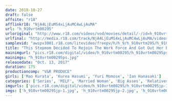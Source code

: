 ```yaml
---
date: 2018-10-27
draft: false
affsite: "r18"
afflinkr18: "NjA4LjEuMS4xLjAuMC4wLjAuMA"
url: "h_910vrtm00295"
urloriginal: "http://www.r18.com/videos/vod/movies/detail/-/id=h_910vrtm00295"
urlfinal: "http://media.r18.com/track/NjA4LjEuMS4xLjAuMC4wLjAuMA/videos/vod/movies/detail/-/id=h_910vrtm00295"
samplevid: "awspv3001.r18.com/litevideo/freepv/h/h_9/h_910vrtm295/h_910vrtm295_dmb_w.mp4"
title: "This Stepmom Decided To Rejoin The Work Force And Got Out Her Business Suits! When Her Son Saw Her Panty Lines Showing On Her Tight Ass, He Could No Longer Resist And Slipped His Dick Right In! She Came Over And Over Again In Furious Ass Slapping Ecstasy That She Had Never Before Experienced With Her Husband!"
mainimgurl: "pics.r18.com/digital/video/h_910vrtm00295/h_910vrtm00295ps.jpg"
mainimgs: "h_910vrtm00295ps.jpg"
releasedate: "Oct. 13, 2017"
duration: 175
productioncomp: "V&R PRODUCE"
girls: ['Mao Kurata', 'Kurea Hasumi', 'Yuri Momose', 'Ian Hanasaki']
categories: ['Series', 'MILF', 'Married Woman', 'Big Asses', 'Relatives', 'Variety', 'Foot Fetish', 'Nymphomaniac', 'Creampie', 'Footjob']
imgurls: ['pics.r18.com/digital/video/h_910vrtm00295/h_910vrtm00295jp-1.jpg', 'pics.r18.com/digital/video/h_910vrtm00295/h_910vrtm00295jp-2.jpg', 'pics.r18.com/digital/video/h_910vrtm00295/h_910vrtm00295jp-3.jpg', 'pics.r18.com/digital/video/h_910vrtm00295/h_910vrtm00295jp-4.jpg', 'pics.r18.com/digital/video/h_910vrtm00295/h_910vrtm00295jp-5.jpg', 'pics.r18.com/digital/video/h_910vrtm00295/h_910vrtm00295jp-6.jpg', 'pics.r18.com/digital/video/h_910vrtm00295/h_910vrtm00295jp-7.jpg', 'pics.r18.com/digital/video/h_910vrtm00295/h_910vrtm00295jp-8.jpg', 'pics.r18.com/digital/video/h_910vrtm00295/h_910vrtm00295jp-9.jpg', 'pics.r18.com/digital/video/h_910vrtm00295/h_910vrtm00295jp-10.jpg', 'pics.r18.com/digital/video/h_910vrtm00295/h_910vrtm00295jp-11.jpg', 'pics.r18.com/digital/video/h_910vrtm00295/h_910vrtm00295jp-12.jpg', 'pics.r18.com/digital/video/h_910vrtm00295/h_910vrtm00295jp-13.jpg', 'pics.r18.com/digital/video/h_910vrtm00295/h_910vrtm00295jp-14.jpg', 'pics.r18.com/digital/video/h_910vrtm00295/h_910vrtm00295jp-15.jpg', 'pics.r18.com/digital/video/h_910vrtm00295/h_910vrtm00295jp-16.jpg', 'pics.r18.com/digital/video/h_910vrtm00295/h_910vrtm00295jp-17.jpg', 'pics.r18.com/digital/video/h_910vrtm00295/h_910vrtm00295jp-18.jpg', 'pics.r18.com/digital/video/h_910vrtm00295/h_910vrtm00295jp-19.jpg', 'pics.r18.com/digital/video/h_910vrtm00295/h_910vrtm00295jp-20.jpg']
imgs: ['h_910vrtm00295jp-1.jpg', 'h_910vrtm00295jp-2.jpg', 'h_910vrtm00295jp-3.jpg', 'h_910vrtm00295jp-4.jpg', 'h_910vrtm00295jp-5.jpg', 'h_910vrtm00295jp-6.jpg', 'h_910vrtm00295jp-7.jpg', 'h_910vrtm00295jp-8.jpg', 'h_910vrtm00295jp-9.jpg', 'h_910vrtm00295jp-10.jpg', 'h_910vrtm00295jp-11.jpg', 'h_910vrtm00295jp-12.jpg', 'h_910vrtm00295jp-13.jpg', 'h_910vrtm00295jp-14.jpg', 'h_910vrtm00295jp-15.jpg', 'h_910vrtm00295jp-16.jpg', 'h_910vrtm00295jp-17.jpg', 'h_910vrtm00295jp-18.jpg', 'h_910vrtm00295jp-19.jpg', 'h_910vrtm00295jp-20.jpg']
---
```

